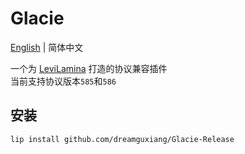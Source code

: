 # Glacie

[English](README.md) | 简体中文

一个为 [LeviLamina](https://github.com/LiteLDev/LeviLamina) 打造的协议兼容插件  
当前支持协议版本`585`和`586`

## 安装

```
lip install github.com/dreamguxiang/Glacie-Release
```
